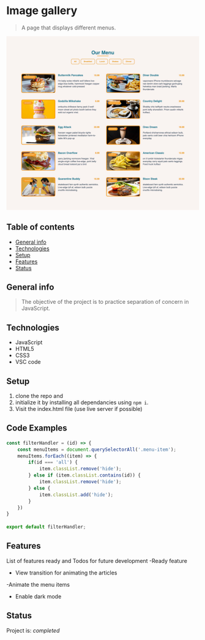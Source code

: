 # Image gallery

> A page that displays different menus.

![Menu screenshot](assets/food-menu-screenshot.jpeg)

## Table of contents

- [General info](#general-info)
- [Technologies](#technologies)
- [Setup](#setup)
- [Features](#features)
- [Status](#status)

## General info

> The objective of the project is to practice separation of concern in
> JavaScript.


## Technologies

- JavaScript
- HTML5
- CSS3
- VSC code

## Setup

1. clone the repo and 
2. initialize it by installing all dependancies using `npm i`.
3. Visit the index.html file (use live server if possible)

## Code Examples

```js
const filterHandler = (id) => {
    const menuItems = document.querySelectorAll('.menu-item');
    menuItems.forEach((item) => {
        if(id === 'all') {
            item.classList.remove('hide');
        } else if (item.classList.contains(id)) {
            item.classList.remove('hide');
        } else {
            item.classList.add('hide');
        }
    })
}

export default filterHandler;
```

## Features

List of features ready and Todos for future development
-Ready feature
- View transition for animating the articles

-Animate the menu items
- Enable dark mode

## Status

Project is: _completed_
